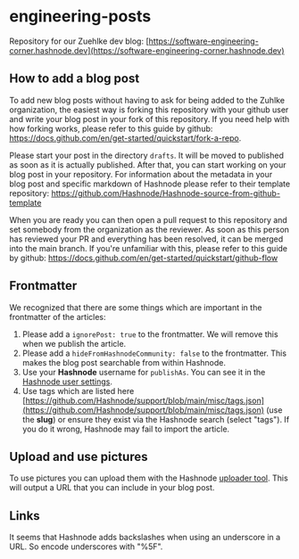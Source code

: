 # engineering-posts

Repository for our Zuehlke dev blog: [https://software-engineering-corner.hashnode.dev](https://software-engineering-corner.hashnode.dev)

## How to add a blog post

To add new blog posts without having to ask for being added to the Zuhlke organization, the easiest way is forking this repository with your github user and write your blog post in your fork of this repository. If you need help with how forking works, please refer to this guide by github: https://docs.github.com/en/get-started/quickstart/fork-a-repo.

Please start your post in the directory `drafts`. It will be moved to published as soon as it is actually published.
After that, you can start working on your blog post in your repository. For information about the metadata in your blog post and specific markdown of Hashnode please refer to their template repository: https://github.com/Hashnode/Hashnode-source-from-github-template

When you are ready you can then open a pull request to this repository and set somebody from the organization as the reviewer. As soon as this person has reviewed your PR and everything has been resolved, it can be merged into the main branch. If you're unfamiliar with this, please refer to this guide by github: https://docs.github.com/en/get-started/quickstart/github-flow

## Frontmatter

We recognized that there are some things which are important in the frontmatter of the articles:

1. Please add a `ignorePost: true` to the frontmatter. We will remove this when we publish the article.
2. Please add a `hideFromHashnodeCommunity: false` to the frontmatter. This makes the blog post searchable from within Hashnode.
3. Use your **Hashnode** username for `publishAs`. You can see it in the [Hashnode user settings](https://hashnode.com/settings).
4. Use tags which are listed here [https://github.com/Hashnode/support/blob/main/misc/tags.json](https://github.com/Hashnode/support/blob/main/misc/tags.json) (use the **slug**) or ensure they exist via the Hashnode search (select "tags"). If you do it wrong, Hashnode may fail to import the article.


## Upload and use pictures

To use pictures you can upload them with the Hashnode [uploader tool](https://hashnode.com/uploader). This will output a URL that you can include in your blog post.

## Links

It seems that Hashnode adds backslashes when using an underscore in a URL. So encode underscores with "%5F".
